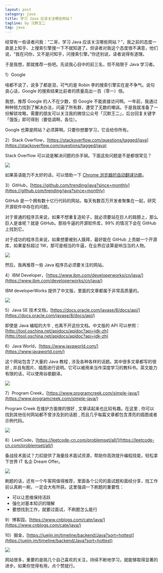 ```yaml
---
layout: post
category: java
title: 学习 Java 应该关注哪些网站？
tagline: by 沉默王二
tag: java
---
```


经常有一些读者问我：“二哥，学习 Java 应该关注哪些网站？”，我之前的态度一直是上知乎、上搜索引擎搜一下不就知道了。但读者对我这个态度很不满意，他们说，“我在问你，又不是问知乎，问搜索引擎。”你还别说，读者说得有道理。

于是我想，那就推荐一些吧。先说我心目中的前三名，但不局限于 Java 学习者。


<!--more-->



1）Google

啥都不说了，说多了都是泪，可气的是 Robin 李的搜索引擎实在是不争气。说句良心话，Google 的搜索结果比前者的质量高出一百（零一）倍。

我想，推荐 Google 的人不在少数，但 Google 不能直接访问啊。一年前，我通过种种努力找到了解决办法，问遍了所有群，遭受了无数的嘲讽。于是我就准备了一份解锁攻略，需要的朋友可以关注我的微信公众号「沉默王二」，后台回复关键字「饿饭」即可得到（要低调啊，各位）。

Google 也算是网站？必须算啊。只要你想要学习，它会给你所有。

2）Stack Overflow，[https://stackoverflow.com/questions/tagged/java](https://stackoverflow.com/questions/tagged/java)

Stack Overflow 可以说是解决问题的杀手锏。下面这些问题是不是都很常见？

![](http://www.itwanger.com/assets/images/2019/10/javaer-should-focus-wangzhan-1.png)

如果英语能力不太好的话，可以借助一下 [Chrome 浏览器的自动翻译功能](http://www.itwanger.com/it/2019/10/19/chrome-fanyi.html)。


3）GitHub，[https://github.com/trending/java?since=monthly](https://github.com/trending/java?since=monthly)

GitHub 是一个拥有数十亿行代码的网站，每天有数百万开发者聚集在一起，研究开源软件中存在的问题。

对于普通的程序员来说，如果不想重复造轮子，就必须要站在巨人的肩膀上，那么巨人是谁呢？就是 GitHub。那些牛逼的开源软件库，99% 的情况下会在 GitHub 上找到它。

对于成功的程序员来说，如果想要被别人膜拜，最好能在 GitHub 上贡献一个开源库，如果星标超过 1W，那可是相当的牛逼，在业界应该算是响当当的人物。

![](http://www.itwanger.com/assets/images/2019/10/javaer-should-focus-wangzhan-2.png)

然后，我再推荐一些 Java 程序员必须要关注的网站。

4）IBM Developer，[https://www.ibm.com/developerworks/cn/java/](https://www.ibm.com/developerworks/cn/java/)

IBM developerWorks 提供了中文版，里面的文章都属于非常高质量的。

![](http://www.itwanger.com/assets/images/2019/10/javaer-should-focus-wangzhan-3.png)

5）Java SE 技术文档，[https://docs.oracle.com/javase/8/docs/api/](https://docs.oracle.com/javase/8/docs/api/)

即使是 Java 编程的大牛 , 也离不开这份文档。中文版的 API 可以参照：[http://tool.oschina.net/apidocs/apidoc?api=jdk-zh](http://tool.oschina.net/apidocs/apidoc?api=jdk-zh)

6）Java World，[https://www.javaworld.com/](https://www.javaworld.com/)

这个网站包含了大量的 Java 教程 , 涉及各种各样的话题。其中很多文章都写的很好 , 并且有图片、插图进行说明。它可以被用来当作深度学习的教科书。英文能力有限的话，可以使用谷歌翻译。

![](http://www.itwanger.com/assets/images/2019/10/javaer-should-focus-wangzhan-4.png)

7）Program Creek，[https://www.programcreek.com/simple-java/](https://www.programcreek.com/simple-java/)

Program Creek 在维护方面做的很好 , 文章读起来也比较有趣。在这里 , 你可以找到其他任何网站都不曾涉及到的话题 , 而且几乎每篇文章都包含漂亮的插图或者示例代码。

![](http://www.itwanger.com/assets/images/2019/10/javaer-should-focus-wangzhan-5.png)


8）LeetCode，[https://leetcode-cn.com/problemset/all/](https://leetcode-cn.com/problemset/all/)

备战技术面试？力扣提供了海量技术面试资源，帮助你高效提升编程技能，轻松拿下世界 IT 名企 Dream Offer。

![](http://www.itwanger.com/assets/images/2019/10/javaer-should-focus-wangzhan-6.png)

刷题的话，还有一个牛客网值得推荐，里面各个公司的面试题和面经分享，找工作前认真刷一刷，一定会大有所获。这里强调一下刷题的重要性：

- 可以让思维保持活跃
- 强化对基本知识的理解
- 要想找到工作，就要过面试，不刷题怎么能行


9）博客园，[https://www.cnblogs.com/cate/java/](https://www.cnblogs.com/cate/java/)




10）掘金，[https://juejin.im/timeline/backend/Java?sort=hottest](https://juejin.im/timeline/backend/Java?sort=hottest)

![](http://www.itwanger.com/assets/images/2019/10/javaer-should-focus-wangzhan-7.png)

网站很多，重要的是挑几个自己喜欢的关注，持续不断地学习，就能够取得显著的进步。如果你觉得有用，点个赞就行。



